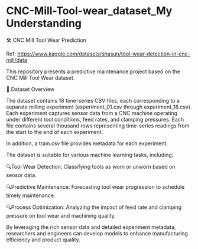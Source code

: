 # CNC-Mill-Tool-wear_dataset_My Understanding

🛠️ CNC Mill Tool Wear Prediction  

Ref: https://www.kaggle.com/datasets/shasun/tool-wear-detection-in-cnc-mill/data

This repository presents a predictive maintenance project based on the CNC Mill Tool Wear dataset.

📁 Dataset Overview

The dataset contains 18 time-series CSV files, each corresponding to a separate milling experiment (experiment_01.csv through experiment_18.csv). Each experiment captures sensor data from a CNC machine operating under different tool conditions, feed rates, and clamping pressures. Each file contains several thousand rows representing time-series readings from the start to the end of each experiment.

In addition, a train.csv file provides metadata for each experiment.

The dataset is suitable for various machine learning tasks, including:​

🔍Tool Wear Detection: Classifying tools as worn or unworn based on sensor data.

🔍Predictive Maintenance: Forecasting tool wear progression to schedule timely maintenance.

🔍Process Optimization: Analyzing the impact of feed rate and clamping pressure on tool wear and machining quality.​

By leveraging the rich sensor data and detailed experiment metadata, researchers and engineers can develop models to enhance manufacturing efficiency and product quality.
